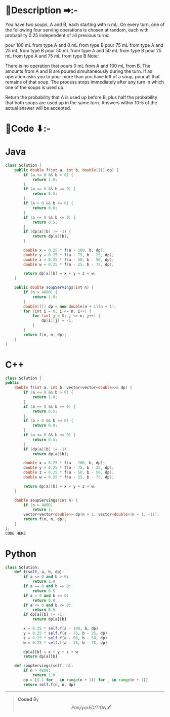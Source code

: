# 📍Description ➡:-
<!-- Describe your first thoughts on how to solve this problem. -->
You have two soups, A and B, each starting with n mL. On every turn, one of the following four serving operations is chosen at random, each with probability 0.25 independent of all previous turns:

pour 100 mL from type A and 0 mL from type B
pour 75 mL from type A and 25 mL from type B
pour 50 mL from type A and 50 mL from type B
pour 25 mL from type A and 75 mL from type B
Note:

There is no operation that pours 0 mL from A and 100 mL from B.
The amounts from A and B are poured simultaneously during the turn.
If an operation asks you to pour more than you have left of a soup, pour all that remains of that soup.
The process stops immediately after any turn in which one of the soups is used up.

Return the probability that A is used up before B, plus half the probability that both soups are used up in the same turn. Answers within 10-5 of the actual answer will be accepted.


# 📝Code ⬇:-


# Java
```java []
class Solution {
    public double f(int a, int b, double[][] dp) {
        if (a <= 0 && b > 0) {
            return 1.0;
        }
        if (a == 0 && b == 0) {
            return 0.5;
        }
        if (a > 0 && b <= 0) {
            return 0.0;
        }
        if (a <= 0 && b <= 0) {
            return 0.5;
        }
        if (dp[a][b] != -1) {
            return dp[a][b];
        }

        double x = 0.25 * f(a - 100, b, dp);
        double y = 0.25 * f(a - 75, b - 25, dp);
        double z = 0.25 * f(a - 50, b - 50, dp);
        double w = 0.25 * f(a - 25, b - 75, dp);

        return dp[a][b] = x + y + z + w;
    }

    public double soupServings(int n) {
        if (n > 4800) {
            return 1.0;
        }
        double[][] dp = new double[n + 1][n + 1];
        for (int i = 0; i <= n; i++) {
            for (int j = 0; j <= n; j++) {
                dp[i][j] = -1;
            }
        }
        return f(n, n, dp);
    }
}

```

# C++
``` cpp []
class Solution {
public:
    double f(int a, int b, vector<vector<double>>& dp) {
        if (a <= 0 && b > 0) {
            return 1.0;
        }
        if (a == 0 && b == 0) {
            return 0.5;
        }
        if (a > 0 && b <= 0) {
            return 0.0;
        }
        if (a <= 0 && b <= 0) {
            return 0.5;
        }
        if (dp[a][b] != -1)
            return dp[a][b];

        double x = 0.25 * f(a - 100, b, dp);
        double y = 0.25 * f(a - 75, b - 25, dp);
        double z = 0.25 * f(a - 50, b - 50, dp);
        double w = 0.25 * f(a - 25, b - 75, dp);

        return dp[a][b] = x + y + z + w;
    }

    double soupServings(int n) {
        if (n > 4800)
            return 1;
        vector<vector<double>> dp(n + 1, vector<double>(n + 1, -1));
        return f(n, n, dp);
    }
};
CODE HERE
```

# Python
``` python []
class Solution:
    def f(self, a, b, dp):
        if a <= 0 and b > 0:
            return 1.0
        if a == 0 and b == 0:
            return 0.5
        if a > 0 and b <= 0:
            return 0.0
        if a <= 0 and b <= 0:
            return 0.5
        if dp[a][b] != -1:
            return dp[a][b]

        x = 0.25 * self.f(a - 100, b, dp)
        y = 0.25 * self.f(a - 75, b - 25, dp)
        z = 0.25 * self.f(a - 50, b - 50, dp)
        w = 0.25 * self.f(a - 25, b - 75, dp)

        dp[a][b] = x + y + z + w
        return dp[a][b]

    def soupServings(self, n):
        if n > 4800:
            return 1.0
        dp = [[-1 for _ in range(n + 1)] for _ in range(n + 1)]
        return self.f(n, n, dp)   
```

---

>    **Coded** By $$Panjiyar EDITION 🖋  $$

               
